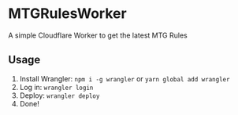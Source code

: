 # MTGRulesWorker
A simple Cloudflare Worker to get the latest MTG Rules

## Usage
1. Install Wrangler: `npm i -g wrangler` or `yarn global add wrangler`
2. Log in: `wrangler login`
3. Deploy: `wrangler deploy`
4. Done!

